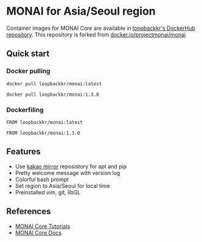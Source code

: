 # MONAI for Asia/Seoul region

Container images for MONAI Core are available in [loopbackkr's DockerHub repository](https://hub.docker.com/r/loopbackkr/monai). This repository is forked from [docker.io/projectmonai/monai](https://hub.docker.com/r/projectmonai/monai/)

## Quick start

### Docker pulling

`docker pull loopbackkr/monai:latest`

`docker pull loopbackkr/monai:1.3.0`

### Dockerfiling

`FROM loopbackkr/monai:latest`

`FROM loopbackkr/monai:1.3.0`

## Features

* Use [kakao mirror](https://mirror.kakao.com/) reposistory for apt and pip
* Pretty welcome message with version log
* Colorful bash prompt
* Set region to Asia/Seoul for local time
* Preinstalled vim, git, libGL

## References

* [MONAI Core Tutorials](https://github.com/Project-MONAI/tutorials)
* [MONAI Core Docs](https://docs.monai.io/en/stable/)
